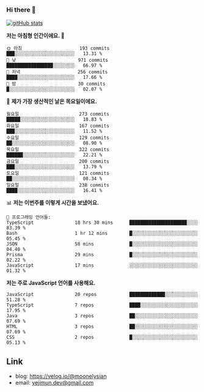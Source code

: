 ### Hi there 👋

<!--
**moonelysian/moonelysian** is a ✨ _special_ ✨ repository because its `README.md` (this file) appears on your GitHub profile.

Here are some ideas to get you started:

- 🔭 I’m currently working on ...
- 🌱 I’m currently learning ...
- 👯 I’m looking to collaborate on ...
- 🤔 I’m looking for help with ...
- 💬 Ask me about ...
- 📫 How to reach me: ...
- 😄 Pronouns: ...
- ⚡ Fun fact: ...
-->

<!-- [![wakatime stats](https://github-readme-stats.vercel.app/api/wakatime?username=moonelysian)](https://github.com/anuraghazra/github-readme-stats) -->

[![gitHub stats](https://github-readme-stats.vercel.app/api?username=moonelysian&show_icons=true)](https://github.com/anuraghazra/github-readme-stats)

<!--START_SECTION:waka-->
**저는 아침형 인간이에요. 🐤** 

```text
🌞 아침                     193 commits         ███░░░░░░░░░░░░░░░░░░░░░░   13.31 % 
🌆 낮　                     971 commits         █████████████████░░░░░░░░   66.97 % 
🌃 저녁                     256 commits         ████░░░░░░░░░░░░░░░░░░░░░   17.66 % 
🌙 밤　                     30 commits          █░░░░░░░░░░░░░░░░░░░░░░░░   02.07 % 
```
📅 **제가 가장 생산적인 날은 목요일이에요.** 

```text
월요일                      273 commits         █████░░░░░░░░░░░░░░░░░░░░   18.83 % 
화요일                      167 commits         ███░░░░░░░░░░░░░░░░░░░░░░   11.52 % 
수요일                      129 commits         ██░░░░░░░░░░░░░░░░░░░░░░░   08.90 % 
목요일                      322 commits         ██████░░░░░░░░░░░░░░░░░░░   22.21 % 
금요일                      200 commits         ███░░░░░░░░░░░░░░░░░░░░░░   13.79 % 
토요일                      121 commits         ██░░░░░░░░░░░░░░░░░░░░░░░   08.34 % 
일요일                      238 commits         ████░░░░░░░░░░░░░░░░░░░░░   16.41 % 
```


📊 **저는 이번주를 이렇게 시간을 보냈어요.** 

```text
💬 프로그래밍 언어들: 
TypeScript               18 hrs 30 mins      █████████████████████░░░░   83.39 % 
Bash                     1 hr 12 mins        █░░░░░░░░░░░░░░░░░░░░░░░░   05.45 % 
JSON                     58 mins             █░░░░░░░░░░░░░░░░░░░░░░░░   04.40 % 
Prisma                   29 mins             █░░░░░░░░░░░░░░░░░░░░░░░░   02.22 % 
JavaScript               17 mins             ░░░░░░░░░░░░░░░░░░░░░░░░░   01.32 % 
```

**저는 주로 JavaScript 언어를 사용해요.** 

```text
JavaScript               20 repos            █████████████░░░░░░░░░░░░   51.28 % 
TypeScript               7 repos             ████░░░░░░░░░░░░░░░░░░░░░   17.95 % 
Java                     3 repos             ██░░░░░░░░░░░░░░░░░░░░░░░   07.69 % 
HTML                     3 repos             ██░░░░░░░░░░░░░░░░░░░░░░░   07.69 % 
CSS                      2 repos             █░░░░░░░░░░░░░░░░░░░░░░░░   05.13 % 
```




<!--END_SECTION:waka-->


## Link
- blog: https://velog.io/@moonelysian
- email: yejimun.dev@gmail.com
